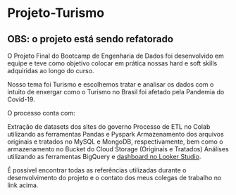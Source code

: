 # Projeto-Turismo
## OBS: o projeto está sendo refatorado

O Projeto Final do Bootcamp de Engenharia de Dados foi desenvolvido em equipe e teve como objetivo colocar em prática nossas hard e soft skills adquiridas ao longo do curso.

Nosso tema foi Turismo e escolhemos tratar e analisar os dados com o intuito de enxergar como o Turismo no Brasil foi afetado pela Pandemia do Covid-19.

O processo conta com:

Extração de datasets dos sites do governo
Processo de ETL no Colab utilizando as ferramentas Pandas e Pyspark
Armazenamento dos arquivos originais e tratados no MySQL e MongoDB, respectivamente, bem como o armazenamento no Bucket do Cloud Storage (Originais e Tratados)
Análises utilizando as ferramentas BigQuery e [dashboard no Looker Studio](https://lookerstudio.google.com/s/sdelq1TNoF0).

É possível encontrar todas as referências utilizadas durante o desenvolvimento do projeto e o contato dos meus colegas de trabalho no link acima.
